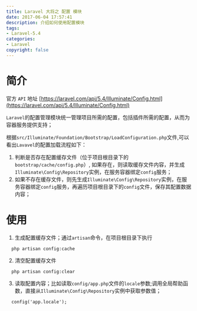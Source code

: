 ```yaml
---
title: Laravel 大将之 配置 模块
date: 2017-06-04 17:57:41
description: 介绍如何使用配置模块
tags:
- Laravel-5.4
categories:
- Laravel
copyright: false
---
```


# 简介
官方 `API` 地址 [https://laravel.com/api/5.4/Illuminate/Config.html](https://laravel.com/api/5.4/Illuminate/Config.html)

`Laravel`的配置管理模块统一管理项目所需的配置，包括插件所需的配置，从而为容器服务提供支持；

根据`src/Illuminate/Foundation/Bootstrap/LoadConfiguration.php`文件,可以看出`Lavavel`的配置加载流程如下：
1. 判断是否存在配置缓存文件（位于项目根目录下的`bootstrap/cache/config.php`）, 如果存在，则读取缓存文件内容，并生成`Illuminate\Config\Repository`实例，在服务容器绑定`config`服务；
2. 如果不存在缓存文件，则先生成`Illuminate\Config\Repository`实例，在服务容器绑定`config`服务，再遍历项目根目录下的`config`文件，保存其配置数据内容；

# 使用
1. 生成配置缓存文件；通过`artisan`命令，在项目根目录下执行

  ```
    php artisan config:cache
  ```
2. 清空配置缓存文件

  ```
    php artisan config:clear
  ```
3. 读取配置内容；比如读取`config/app.php`文件的`locale`参数;调用全局帮助函数，直接从`Illuminate\Config\Repository`实例中获取参数值；

  ```
    config('app.locale');
  ```
